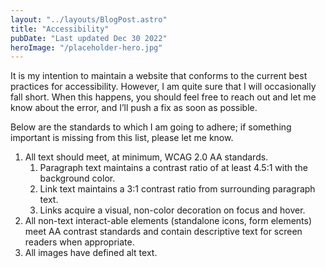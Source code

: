 ```yaml
---
layout: "../layouts/BlogPost.astro"
title: "Accessibility"
pubDate: "Last updated Dec 30 2022"
heroImage: "/placeholder-hero.jpg"
---
```


It is my intention to maintain a website that conforms to the current best practices for accessibility. However, I am quite sure that I will occasionally fall short. When this happens, you should feel free to reach out and let me know about the error, and I’ll push a fix as soon as possible.

Below are the standards to which I am going to adhere; if something important is missing from this list, please let me know.
1. All text should meet, at minimum, WCAG 2.0 AA standards.
    1. Paragraph text maintains a contrast ratio of at least 4.5:1 with the background color.
    2. Link text maintains a 3:1 contrast ratio from surrounding paragraph text.
    3. Links acquire a visual, non-color decoration on focus and hover.
2. All non-text interact-able elements (standalone icons, form elements) meet AA contrast standards and contain descriptive text for screen readers when appropriate.
3. All images have defined alt text.